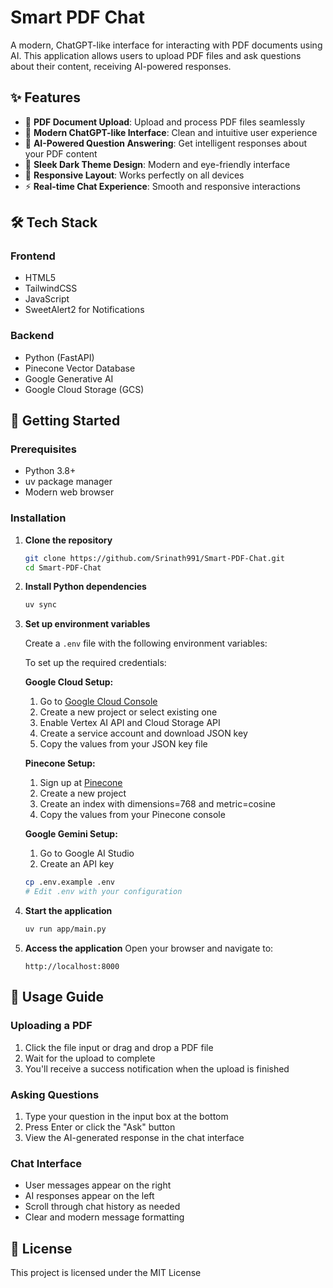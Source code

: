 # Smart PDF Chat

A modern, ChatGPT-like interface for interacting with PDF documents using AI. This application allows users to upload PDF files and ask questions about their content, receiving AI-powered responses.

## ✨ Features

- 📄 **PDF Document Upload**: Upload and process PDF files seamlessly
- 💬 **Modern ChatGPT-like Interface**: Clean and intuitive user experience
- 🤖 **AI-Powered Question Answering**: Get intelligent responses about your PDF content
- 🎨 **Sleek Dark Theme Design**: Modern and eye-friendly interface
- 📱 **Responsive Layout**: Works perfectly on all devices
- ⚡ **Real-time Chat Experience**: Smooth and responsive interactions

## 🛠️ Tech Stack

### Frontend
- HTML5
- TailwindCSS
- JavaScript
- SweetAlert2 for Notifications

### Backend
- Python (FastAPI)
- Pinecone Vector Database
- Google Generative AI
- Google Cloud Storage (GCS)

## 🚀 Getting Started

### Prerequisites

- Python 3.8+
- uv package manager
- Modern web browser

### Installation

1. **Clone the repository**
   ```bash
   git clone https://github.com/Srinath991/Smart-PDF-Chat.git
   cd Smart-PDF-Chat
   ```

2. **Install Python dependencies**
   ```bash
   uv sync
   ```

3. **Set up environment variables**

   Create a `.env` file with the following environment variables:

   To set up the required credentials:

   **Google Cloud Setup:**
   1. Go to [Google Cloud Console](https://console.cloud.google.com)
   2. Create a new project or select existing one
   3. Enable Vertex AI API and Cloud Storage API
   4. Create a service account and download JSON key
   5. Copy the values from your JSON key file

   **Pinecone Setup:**
   1. Sign up at [Pinecone](https://www.pinecone.io)
   2. Create a new project
   3. Create an index with dimensions=768 and metric=cosine
   4. Copy the values from your Pinecone console

   **Google Gemini Setup:**
   1. Go to Google AI Studio
   2. Create an API key

   ```bash
   cp .env.example .env
   # Edit .env with your configuration
   ```

4. **Start the application**
   ```bash
   uv run app/main.py
   ```

5. **Access the application**
   Open your browser and navigate to:
   ```
   http://localhost:8000
   ```

## 📖 Usage Guide

### Uploading a PDF
1. Click the file input or drag and drop a PDF file
2. Wait for the upload to complete
3. You'll receive a success notification when the upload is finished

### Asking Questions
1. Type your question in the input box at the bottom
2. Press Enter or click the "Ask" button
3. View the AI-generated response in the chat interface

### Chat Interface
- User messages appear on the right
- AI responses appear on the left
- Scroll through chat history as needed
- Clear and modern message formatting

## 📄 License

This project is licensed under the MIT License
